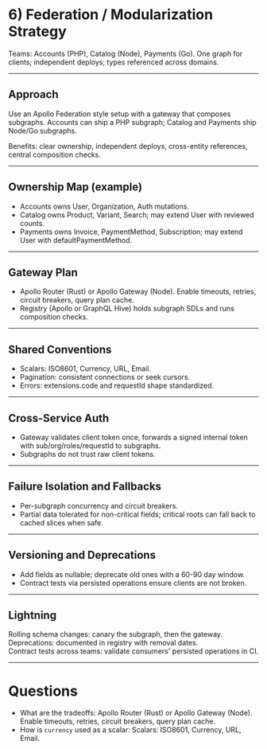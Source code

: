 # 6) Federation / Modularization Strategy

Teams: Accounts (PHP), Catalog (Node), Payments (Go). One graph for clients; independent deploys; types referenced across domains.

---

## Approach
Use an Apollo Federation style setup with a gateway that composes subgraphs. Accounts can ship a PHP subgraph; Catalog and Payments ship Node/Go subgraphs.

Benefits: clear ownership, independent deploys, cross-entity references, central composition checks.

---

## Ownership Map (example)
- Accounts owns User, Organization, Auth mutations.
- Catalog owns Product, Variant, Search; may extend User with reviewed counts.
- Payments owns Invoice, PaymentMethod, Subscription; may extend User with defaultPaymentMethod.

---

## Gateway Plan
- Apollo Router (Rust) or Apollo Gateway (Node). Enable timeouts, retries, circuit breakers, query plan cache.
- Registry (Apollo or GraphQL Hive) holds subgraph SDLs and runs composition checks.

---

## Shared Conventions
- Scalars: ISO8601, Currency, URL, Email.
- Pagination: consistent connections or seek cursors.
- Errors: extensions.code and requestId shape standardized.

---

## Cross-Service Auth
- Gateway validates client token once, forwards a signed internal token with sub/org/roles/requestId to subgraphs.
- Subgraphs do not trust raw client tokens.

---

## Failure Isolation and Fallbacks
- Per-subgraph concurrency and circuit breakers.
- Partial data tolerated for non-critical fields; critical roots can fall back to cached slices when safe.

---

## Versioning and Deprecations
- Add fields as nullable; deprecate old ones with a 60-90 day window.
- Contract tests via persisted operations ensure clients are not broken.

---

## Lightning
Rolling schema changes: canary the subgraph, then the gateway.  
Deprecations: documented in registry with removal dates.  
Contract tests across teams: validate consumers' persisted operations in CI.

---

# Questions

- What are the tradeoffs: Apollo Router (Rust) or Apollo Gateway (Node). Enable timeouts, retries, circuit breakers, query plan cache.
- How is `currency` used as a scalar: Scalars: ISO8601, Currency, URL, Email.